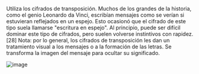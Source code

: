 Utiliza los cifrados de transposición. Muchos de los grandes de la historia, como el genio Leonardo da Vinci, escribían mensajes como se verían si estuvieran reflejados en un espejo. Esto ocasionó que el cifrado de este tipo suela llamarse "escritura en espejo". Al principio, puede ser difícil dominar este tipo de cifrados, pero suelen volverse instintivos con rapidez.[28]
Nota: por lo general, los cifrados de transposición les dan un tratamiento visual a los mensajes o a la formación de las letras. Se transforma la imagen del mensaje para ocultar su significado.

![image](https://user-images.githubusercontent.com/114906861/197960808-f75b48b4-a551-43f1-b9db-55130e6dab5b.PNG)
